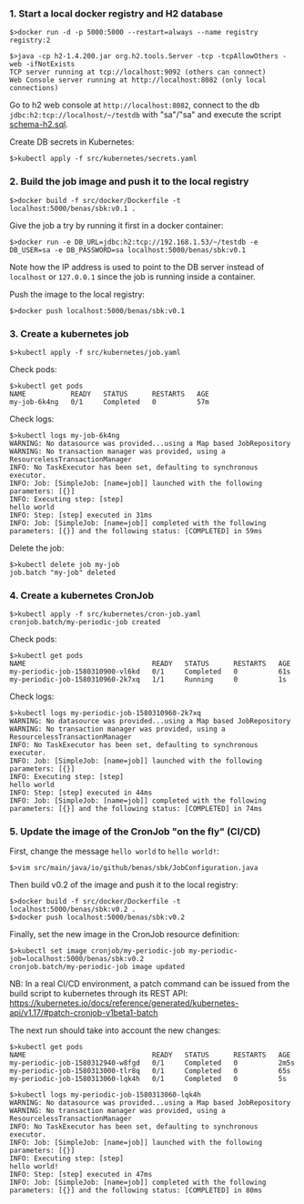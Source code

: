 ### 1. Start a local docker registry and H2 database

```shell script
$>docker run -d -p 5000:5000 --restart=always --name registry registry:2
```

```shell script
$>java -cp h2-1.4.200.jar org.h2.tools.Server -tcp -tcpAllowOthers -web -ifNotExists
TCP server running at tcp://localhost:9092 (others can connect)
Web Console server running at http://localhost:8082 (only local connections)
```

Go to h2 web console at `http://localhost:8082`, connect to the db `jdbc:h2:tcp://localhost/~/testdb` with "sa"/"sa" and execute the script
 [schema-h2.sql](https://github.com/spring-projects/spring-batch/blob/master/spring-batch-core/src/main/resources/org/springframework/batch/core/schema-h2.sql).

Create DB secrets in Kubernetes:

```shell script
$>kubectl apply -f src/kubernetes/secrets.yaml
```

### 2. Build the job image and push it to the local registry

```shell script
$>docker build -f src/docker/Dockerfile -t localhost:5000/benas/sbk:v0.1 .
```

Give the job a try by running it first in a docker container:

```shell script
$>docker run -e DB_URL=jdbc:h2:tcp://192.168.1.53/~/testdb -e DB_USER=sa -e DB_PASSWORD=sa localhost:5000/benas/sbk:v0.1
```

Note how the IP address is used to point to the DB server instead of `localhost` or `127.0.0.1` since the job is running inside a container.

Push the image to the local registry:

```shell script
$>docker push localhost:5000/benas/sbk:v0.1
```

### 3. Create a kubernetes job

```shell script
$>kubectl apply -f src/kubernetes/job.yaml
```

Check pods:

```shell script
$>kubectl get pods
NAME           READY   STATUS      RESTARTS   AGE
my-job-6k4ng   0/1     Completed   0          57m
```

Check logs:

```shell script
$>kubectl logs my-job-6k4ng
WARNING: No datasource was provided...using a Map based JobRepository
WARNING: No transaction manager was provided, using a ResourcelessTransactionManager
INFO: No TaskExecutor has been set, defaulting to synchronous executor.
INFO: Job: [SimpleJob: [name=job]] launched with the following parameters: [{}]
INFO: Executing step: [step]
hello world
INFO: Step: [step] executed in 31ms
INFO: Job: [SimpleJob: [name=job]] completed with the following parameters: [{}] and the following status: [COMPLETED] in 59ms
```

Delete the job:

```shell script
$>kubectl delete job my-job
job.batch "my-job" deleted
```

### 4. Create a kubernetes CronJob

```shell script
$>kubectl apply -f src/kubernetes/cron-job.yaml
cronjob.batch/my-periodic-job created
```

Check pods:

```shell script
$>kubectl get pods
NAME                               READY   STATUS      RESTARTS   AGE
my-periodic-job-1580310900-vl6kd   0/1     Completed   0          61s
my-periodic-job-1580310960-2k7xq   1/1     Running     0          1s
```

Check logs:

```shell script
$>kubectl logs my-periodic-job-1580310960-2k7xq
WARNING: No datasource was provided...using a Map based JobRepository
WARNING: No transaction manager was provided, using a ResourcelessTransactionManager
INFO: No TaskExecutor has been set, defaulting to synchronous executor.
INFO: Job: [SimpleJob: [name=job]] launched with the following parameters: [{}]
INFO: Executing step: [step]
hello world
INFO: Step: [step] executed in 44ms
INFO: Job: [SimpleJob: [name=job]] completed with the following parameters: [{}] and the following status: [COMPLETED] in 74ms
```

### 5. Update the image of the CronJob "on the fly" (CI/CD)

First, change the message `hello world` to `hello world!`:

```shell script
$>vim src/main/java/io/github/benas/sbk/JobConfiguration.java
```

Then build v0.2 of the image and push it to the local registry:

```shell script
$>docker build -f src/docker/Dockerfile -t localhost:5000/benas/sbk:v0.2 .
$>docker push localhost:5000/benas/sbk:v0.2
```

Finally, set the new image in the CronJob resource definition:

```shell script
$>kubectl set image cronjob/my-periodic-job my-periodic-job=localhost:5000/benas/sbk:v0.2
cronjob.batch/my-periodic-job image updated
```

NB: In a real CI/CD environment, a patch command can be issued from the build script
to kubernetes through its REST API: https://kubernetes.io/docs/reference/generated/kubernetes-api/v1.17/#patch-cronjob-v1beta1-batch

The next run should take into account the new changes:

```shell script
$>kubectl get pods
NAME                               READY   STATUS      RESTARTS   AGE
my-periodic-job-1580312940-w8fgd   0/1     Completed   0          2m5s
my-periodic-job-1580313000-tlr8q   0/1     Completed   0          65s
my-periodic-job-1580313060-lqk4h   0/1     Completed   0          5s

$>kubectl logs my-periodic-job-1580313060-lqk4h
WARNING: No datasource was provided...using a Map based JobRepository
WARNING: No transaction manager was provided, using a ResourcelessTransactionManager
INFO: No TaskExecutor has been set, defaulting to synchronous executor.
INFO: Job: [SimpleJob: [name=job]] launched with the following parameters: [{}]
INFO: Executing step: [step]
hello world!
INFO: Step: [step] executed in 47ms
INFO: Job: [SimpleJob: [name=job]] completed with the following parameters: [{}] and the following status: [COMPLETED] in 80ms
```
